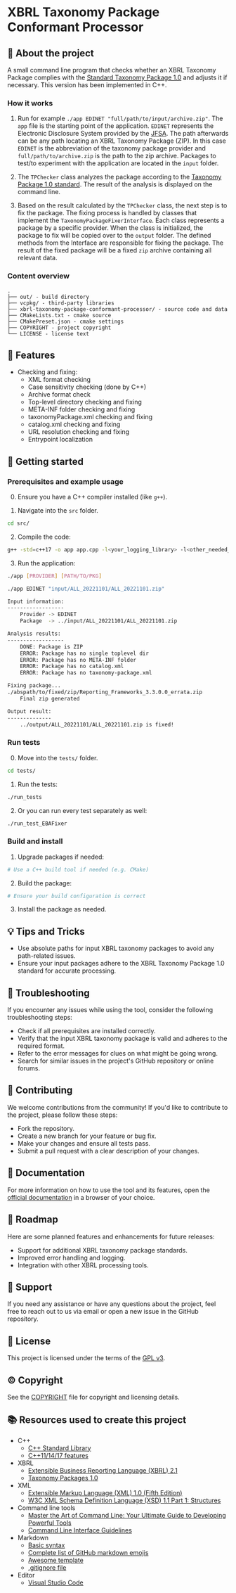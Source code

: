# XBRL Taxonomy Package Conformant Processor

## :newspaper: About the project

A small command line program that checks whether an XBRL Taxonomy Package complies with the [Standard Taxonomy Package 1.0](https://www.xbrl.org/Specification/taxonomy-package/REC-2016-04-19/taxonomy-package-REC-2016-04-19.html) and adjusts it if necessary. This version has been implemented in C++.

### How it works

1. Run for example `./app EDINET "full/path/to/input/archive.zip"`. The `app` file is the starting point of the application. `EDINET` represents the Electronic Disclosure System provided by the [JFSA](https://www.fsa.go.jp/en/). The path afterwards can be any path locating an XBRL Taxonomy Package (ZIP). In this case `EDINET` is the abbreviation of the taxonomy package provider and `full/path/to/archive.zip` is the path to the zip archive. Packages to test/to experiment with the application are located in the `input` folder.

2. The `TPChecker` class analyzes the package according to the [Taxonomy Package 1.0 standard](https://www.xbrl.org/Specification/taxonomy-package/REC-2016-04-19/taxonomy-package-REC-2016-04-19.html). The result of the analysis is displayed on the command line.

3. Based on the result calculated by the `TPChecker` class, the next step is to fix the package. The fixing process is handled by classes that implement the `TaxonomyPackageFixerInterface`. Each class represents a package by a specific provider. When the class is initialized, the package to fix will be copied over to the `output` folder. The defined methods from the Interface are responsible for fixing the package. The result of the fixed package will be a fixed `zip` archive containing all relevant data.

### Content overview

    .
    ├── out/ - build directory
    ├── vcpkg/ - third-party libraries
    ├── xbrl-taxonomy-package-conformant-processor/ - source code and data
    ├── CMakeLists.txt - cmake source
    ├── CMakePreset.json - cmake settings
    ├── COPYRIGHT - project copyright
    └── LICENSE - license text

## :notebook: Features

* Checking and fixing:
  * XML format checking
  * Case sensitivity checking (done by C++)
  * Archive format check
  * Top-level directory checking and fixing
  * META-INF folder checking and fixing
  * taxonomyPackage.xml checking and fixing
  * catalog.xml checking and fixing
  * URL resolution checking and fixing
  * Entrypoint localization

## :runner: Getting started

### Prerequisites and example usage

0. Ensure you have a C++ compiler installed (like `g++`).

1. Navigate into the `src` folder.

```sh
cd src/
```

2. Compile the code:

```sh
g++ -std=c++17 -o app app.cpp -l<your_logging_library> -l<other_needed_libs>
```

3. Run the application:

```sh
./app [PROVIDER] [PATH/TO/PKG]
```

```sh
./app EDINET "input/ALL_20221101/ALL_20221101.zip"
```

```sh
Input information:
------------------
    Provider -> EDINET
    Package  -> ../input/ALL_20221101/ALL_20221101.zip

Analysis results:
------------------
    DONE: Package is ZIP
    ERROR: Package has no single toplevel dir
    ERROR: Package has no META-INF folder
    ERROR: Package has no catalog.xml
    ERROR: Package has no taxonomy-package.xml

Fixing package...
./abspath/to/fixed/zip/Reporting_Frameworks_3.3.0.0_errata.zip
    Final zip generated

Output result:
--------------
    ../output/ALL_20221101/ALL_20221101.zip is fixed!
```

### Run tests

0. Move into the `tests/` folder.

```sh
cd tests/
```

1. Run the tests:

```sh
./run_tests
```

2. Or you can run every test separately as well:

```sh
./run_test_EBAFixer
```

### Build and install

1. Upgrade packages if needed:

```sh
# Use a C++ build tool if needed (e.g. CMake)
```

2. Build the package:

```sh
# Ensure your build configuration is correct
```

3. Install the package as needed.

## :bulb: Tips and Tricks

- Use absolute paths for input XBRL taxonomy packages to avoid any path-related issues.
- Ensure your input packages adhere to the XBRL Taxonomy Package 1.0 standard for accurate processing.

## :wrench: Troubleshooting

If you encounter any issues while using the tool, consider the following troubleshooting steps:

- Check if all prerequisites are installed correctly.
- Verify that the input XBRL taxonomy package is valid and adheres to the required format.
- Refer to the error messages for clues on what might be going wrong.
- Search for similar issues in the project's GitHub repository or online forums.

## :loudspeaker: Contributing

We welcome contributions from the community! If you'd like to contribute to the project, please follow these steps:

* Fork the repository.
* Create a new branch for your feature or bug fix.
* Make your changes and ensure all tests pass.
* Submit a pull request with a clear description of your changes.

## :open_book: Documentation

For more information on how to use the tool and its features, open the [official documentation](/docs/build/html/index.html) in a browser of your choice.

## :rocket: Roadmap

Here are some planned features and enhancements for future releases:

- Support for additional XBRL taxonomy package standards.
- Improved error handling and logging.
- Integration with other XBRL processing tools.

## :raising_hand: Support

If you need any assistance or have any questions about the project, feel free to reach out to us via email or open a new issue in the GitHub repository.

## :bookmark: License

This project is licensed under the terms of the [GPL v3](LICENSE).

## :copyright: Copyright

See the [COPYRIGHT](COPYRIGHT) file for copyright and licensing details.

## :books: Resources used to create this project

* C++
  * [C++ Standard Library](https://en.cppreference.com/w/)
  * [C++11/14/17 features](https://en.cppreference.com/w/cpp/17)
* XBRL
  * [Extensible Business Reporting Language (XBRL) 2.1](https://www.xbrl.org/Specification/XBRL-2.1/REC-2003-12-31/XBRL-2.1-REC-2003-12-31+corrected-errata-2013-02-20.html)
  * [Taxonomy Packages 1.0](https://www.xbrl.org/Specification/taxonomy-package/REC-2016-04-19/taxonomy-package-REC-2016-04-19.html)
* XML
  * [Extensible Markup Language (XML) 1.0 (Fifth Edition)](https://www.w3.org/TR/xml/)
  * [W3C XML Schema Definition Language (XSD) 1.1 Part 1: Structures](https://www.w3.org/TR/xmlschema11-1/)
* Command line tools
  * [Master the Art of Command Line: Your Ultimate Guide to Developing Powerful Tools](https://hackernoon.com/master-the-art-of-command-line-your-ultimate-guide-to-developing-powerful-tools)
  * [Command Line Interface Guidelines](https://clig.dev/)
* Markdown
  * [Basic syntax](https://www.markdownguide.org/basic-syntax/)
  * [Complete list of GitHub markdown emojis](https://dev.to/nikolab/complete-list-of-github-markdown-emoji-markup-5aia)
  * [Awesome template](http://github.com/Human-Activity-Recognition/blob/main/README.md)
  * [.gitignore file](https://git-scm.com/docs/gitignore)
* Editor
  * [Visual Studio Code](https://code.visualstudio.com/)

